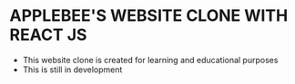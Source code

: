# APPLEBEE'S WEBSITE CLONE WITH REACT JS

- This website clone is created for learning and educational purposes
- This is still in development
